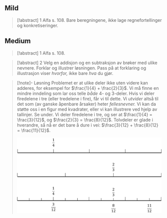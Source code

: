 
## Mild

> [!abstract] 1
> Alfa s. 108. Bare beregningene, ikke lage regnefortellinger og
   konkretiseringer.



## Medium

> [!abstract] 1
> Alfa s. 108.

> [!abstract] 2
> Velg en addisjon og en subtraksjon av brøker med ulike nevnere.
   Forklar og illustrer løsningen. Pass på at forklaring og
   illustrasjon viser _hvorfor,_ ikke bare _hva_ du gjør.

> [!note]- Løsning 
> Problemet er at ulike deler ikke uten videre kan adderes, for eksempel
> for $\frac{1}{4} + \frac{2}{3}$. Vi må finne en mindre inndeling som lar
> oss telle _både_ 4- og 3-deler. Hvis vi deler firedelene i tre (eller
> tredelene i fire), får vi til dette. Vi _utvider_ altså til det som (av
> ganske åpenbare årsaker) heter _fellesnevner._ Vi kan da støtte oss i en
> figur med kvadrater, eller vi kan illustrere ved hjelp av
> tallinjer. Se under. Vi deler firedelene i tre, og ser at
> $\frac{1}{4} = \frac{3}{12}$, og $\frac{2}{3} = \frac{8}{12}$. Tolvdeler
> er glade i hverandre, så nå er det bare å dure i vei:
> $\frac{3}{12} + \frac{8}{12} = \frac{11}{12}$.
> 
> ![](https://raw.githubusercontent.com/Andremartiny/MA-173/main/img/tall/image5.png)


